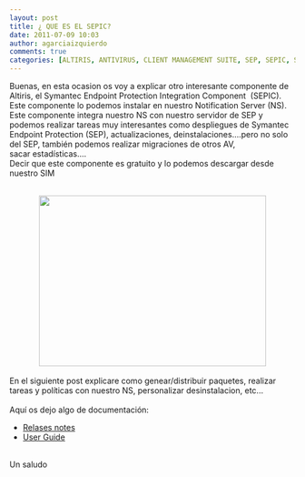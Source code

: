 ```yaml
---
layout: post
title: ¿ QUE ES EL SEPIC?
date: 2011-07-09 10:03
author: agarciaizquierdo
comments: true
categories: [ALTIRIS, ANTIVIRUS, CLIENT MANAGEMENT SUITE, SEP, SEPIC, Sin categoría, SYMANTEC ENDPOINT PROTECTION INTEGRATION COMPONENT]
---
```

Buenas, en esta ocasion os voy a explicar otro interesante componente de Altiris, el Symantec Endpoint Protection Integration Component  (SEPIC).<br />Este componente lo podemos instalar en nuestro Notification Server (NS).<br />Este componente integra nuestro NS con nuestro servidor de SEP y podemos realizar tareas muy interesantes como despliegues de Symantec Endpoint Protection (SEP), actualizaciones, deinstalaciones....pero no solo del SEP, también podemos realizar migraciones de otros AV, sacar estadísticas....<br />Decir que este componente es gratuito y lo podemos descargar desde nuestro SIM<br /><br /><div class="separator" style="clear:both;text-align:center;"><a href="https://alvarogarciahome.files.wordpress.com/2011/07/20aa8-sepic.jpg" style="margin-left:1em;margin-right:1em;"><img border="0" height="300" src="https://alvarogarciahome.files.wordpress.com/2011/07/20aa8-sepic.jpg?w=300" width="400" /></a></div><div class="separator" style="clear:both;text-align:center;"><br /></div><div class="separator" style="clear:both;text-align:left;">En el siguiente post explicare como genear/distribuir paquetes, realizar tareas y políticas con nuestro NS, personalizar desinstalacion, etc...</div><div class="separator" style="clear:both;text-align:left;"><br /></div><div class="separator" style="clear:both;text-align:left;">Aquí os dejo algo de documentación:</div><div class="separator" style="clear:both;text-align:left;"></div><ul><li><a href="http://www.symantec.com/business/support/index?page=content&amp;id=DOC4098&amp;actp=search&amp;viewlocale=en_US&amp;searchid=1310205387377">Relases notes</a></li><li><a href="http://www.symantec.com/business/support/index?page=answerlink&amp;url=http%3A%2F%2Fwww.symantec.com%2Fbusiness%2Fsupport%2Fresources%2Fsites%2FBUSINESS%2Fcontent%2Fstaging%2FDOCUMENTATION%2F4000%2FDOC4106%2Fen_US%2F2.0%2FSEPIC_User_Guide.pdf&amp;answerid=16777219&amp;searchid=1310205501928">User Guide</a></li></ul><div><br /></div><div>Un saludo</div>
